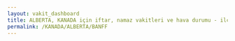 ```yaml
---
layout: vakit_dashboard
title: ALBERTA, KANADA için iftar, namaz vakitleri ve hava durumu - ilçe/eyalet seç
permalink: /KANADA/ALBERTA/BANFF
---
```


<script type="text/javascript">
  var GLOBAL_COUNTRY = 'KANADA';
  var GLOBAL_CITY = 'ALBERTA';
  var GLOBAL_STATE = 'BANFF';
  var lat = 72;
  var lon = 21;
</script>
